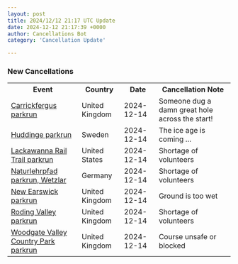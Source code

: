 ```yaml
---
layout: post
title: 2024/12/12 21:17 UTC Update
date: 2024-12-12 21:17:39 +0000
author: Cancellations Bot
category: 'Cancellation Update'

---
```


<h3>New Cancellations</h3>
<div class='hscrollable'>
<table style='width: 100%'>
    <tr>
        <th>Event</th>
        <th>Country</th>
        <th>Date</th>
        <th>Cancellation Note</th>
    </tr>
    <tr>
        <td><a href="https://www.parkrun.org.uk/carrickfergus">Carrickfergus parkrun</a></td>
        <td>United Kingdom</td>
        <td>2024-12-14</td>
        <td>Someone dug a damn great hole across the start!</td>
    </tr>
    <tr>
        <td><a href="https://www.parkrun.se/huddinge">Huddinge parkrun</a></td>
        <td>Sweden</td>
        <td>2024-12-14</td>
        <td>The ice age is coming ...</td>
    </tr>
    <tr>
        <td><a href="https://www.parkrun.us/lackawannarailtrail">Lackawanna Rail Trail parkrun</a></td>
        <td>United States</td>
        <td>2024-12-14</td>
        <td>Shortage of volunteers</td>
    </tr>
    <tr>
        <td><a href="https://www.parkrun.com.de/naturlehrpfadwetzlar">Naturlehrpfad parkrun, Wetzlar</a></td>
        <td>Germany</td>
        <td>2024-12-14</td>
        <td>Shortage of volunteers</td>
    </tr>
    <tr>
        <td><a href="https://www.parkrun.org.uk/newearswick">New Earswick parkrun</a></td>
        <td>United Kingdom</td>
        <td>2024-12-14</td>
        <td>Ground is too wet</td>
    </tr>
    <tr>
        <td><a href="https://www.parkrun.org.uk/rodingvalley">Roding Valley parkrun</a></td>
        <td>United Kingdom</td>
        <td>2024-12-14</td>
        <td>Shortage of volunteers</td>
    </tr>
    <tr>
        <td><a href="https://www.parkrun.org.uk/woodgatevalleycountrypark">Woodgate Valley Country Park parkrun</a></td>
        <td>United Kingdom</td>
        <td>2024-12-14</td>
        <td>Course unsafe or blocked</td>
    </tr>
</table>
</div>

